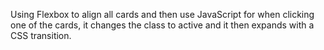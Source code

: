Using Flexbox to align all cards and then use JavaScript for when
clicking one of the cards, it changes the class to active and it then expands with a CSS transition.
